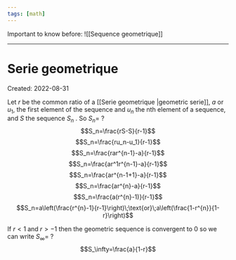 ```yaml
---
tags: [math] 
---
```


Important to know before: ![[Sequence geometrique]]
***
# Serie geometrique
Created: 2022-08-31

Let $r$ be the common ratio of a [[Serie geometrique |geometric serie]], $a \text{ or } u_1$, the first element of the sequence and $u_n$ the nth element of a sequence, and $S$ the sequence $S_n$ . So $S_{n}=$
?
$$S_n=\frac{rS-S}{r-1}$$
$$S_n=\frac{ru_n-u_1}{r-1}$$
$$S_n=\frac{rar^{n-1}-a}{r-1}$$
$$S_n=\frac{ar^1r^{n-1}-a}{r-1}$$
$$S_n=\frac{ar^{n-1+1}-a}{r-1}$$
$$S_n=\frac{ar^{n}-a}{r-1}$$
$$S_n=\frac{a(r^{n}-1)}{r-1}$$
$$S_n=a\left(\frac{r^{n}-1}{r-1}\right)\;\text{or}\;a\left(\frac{1-r^{n}}{1-r}\right)$$
<!--SR:!2022-09-20,15,290-->

If $r<1\;\text{and}\;r>-1$ then the geometric sequence is convergent to 0 so we can write $S_\infty=$
?
$$S_\infty=\frac{a}{1-r}$$
<!--SR:!2022-10-12,27,292-->